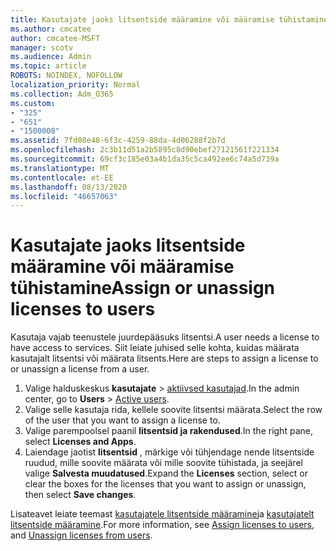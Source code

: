 ```yaml
---
title: Kasutajate jaoks litsentside määramine või määramise tühistamine
ms.author: cmcatee
author: cmcatee-MSFT
manager: scotv
ms.audience: Admin
ms.topic: article
ROBOTS: NOINDEX, NOFOLLOW
localization_priority: Normal
ms.collection: Adm_O365
ms.custom:
- "325"
- "651"
- "1500008"
ms.assetid: 7fd08e48-6f3c-4259-88da-4d06288f2b7d
ms.openlocfilehash: 2c3b11d51a2b5895c8d90ebef27121561f221334
ms.sourcegitcommit: 69cf3c185e03a4b1da35c5ca492ee6c74a5d739a
ms.translationtype: MT
ms.contentlocale: et-EE
ms.lasthandoff: 08/13/2020
ms.locfileid: "46657063"
---
```

# <a name="assign-or-unassign-licenses-to-users"></a><span data-ttu-id="880c0-102">Kasutajate jaoks litsentside määramine või määramise tühistamine</span><span class="sxs-lookup"><span data-stu-id="880c0-102">Assign or unassign licenses to users</span></span>

<span data-ttu-id="880c0-103">Kasutaja vajab teenustele juurdepääsuks litsentsi.</span><span class="sxs-lookup"><span data-stu-id="880c0-103">A user needs a license to have access to services.</span></span> <span data-ttu-id="880c0-104">Siit leiate juhised selle kohta, kuidas määrata kasutajalt litsentsi või määrata litsents.</span><span class="sxs-lookup"><span data-stu-id="880c0-104">Here are steps to assign a license to or unassign a license from a user.</span></span>
  
1. <span data-ttu-id="880c0-105">Valige halduskeskus **kasutajate** \> [aktiivsed kasutajad](https://go.microsoft.com/fwlink/p/?linkid=834822).</span><span class="sxs-lookup"><span data-stu-id="880c0-105">In the admin center, go to **Users** \> [Active users](https://go.microsoft.com/fwlink/p/?linkid=834822).</span></span>
2. <span data-ttu-id="880c0-106">Valige selle kasutaja rida, kellele soovite litsentsi määrata.</span><span class="sxs-lookup"><span data-stu-id="880c0-106">Select the row of the user that you want to assign a license to.</span></span>
3. <span data-ttu-id="880c0-107">Valige parempoolsel paanil **litsentsid ja rakendused**.</span><span class="sxs-lookup"><span data-stu-id="880c0-107">In the right pane, select **Licenses and Apps**.</span></span>
4. <span data-ttu-id="880c0-108">Laiendage jaotist **litsentsid** , märkige või tühjendage nende litsentside ruudud, mille soovite määrata või mille soovite tühistada, ja seejärel valige **Salvesta muudatused**.</span><span class="sxs-lookup"><span data-stu-id="880c0-108">Expand the **Licenses** section, select or clear the boxes for the licenses that you want to assign or unassign, then select **Save changes**.</span></span>

<span data-ttu-id="880c0-109">Lisateavet leiate teemast [kasutajatele litsentside määramine](https://docs.microsoft.com/microsoft-365/admin/manage/assign-licenses-to-users)ja [kasutajatelt litsentside määramine](https://docs.microsoft.com/microsoft-365/admin/manage/remove-licenses-from-users).</span><span class="sxs-lookup"><span data-stu-id="880c0-109">For more information, see [Assign licenses to users](https://docs.microsoft.com/microsoft-365/admin/manage/assign-licenses-to-users), and [Unassign licenses from users](https://docs.microsoft.com/microsoft-365/admin/manage/remove-licenses-from-users).</span></span>